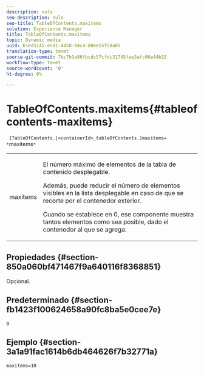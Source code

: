 ```yaml
---
description: nulo
seo-description: nulo
seo-title: TableOfContents.maxitems
solution: Experience Manager
title: TableOfContents.maxitems
topic: Dynamic media
uuid: b1ed5145-e5d1-4458-94c4-00ee55f58a05
translation-type: tm+mt
source-git-commit: 7bc7b3a86fbcdc57cfdc31745fae3afc06e44b15
workflow-type: tm+mt
source-wordcount: '0'
ht-degree: 0%

---
```



# TableOfContents.maxitems{#tableofcontents-maxitems}

` [TableOfContents.|<containerId>_tableOfContents.]maxitems= *`maxitems`*`

<table id="table_F9BC656721B04870AC628ACBC47E7200"> 
 <tbody> 
  <tr> 
   <td> <p> <span class="codeph"><span class="varname"> maxitems</span></span> </p> </td> 
   <td> <p>El número máximo de elementos de la tabla de contenido desplegable. </p> <p>Además, puede reducir el número de elementos visibles en la lista desplegable en caso de que se recorte por el contenedor exterior. </p> <p>Cuando se establece en <span class="codeph"> 0</span>, ese componente muestra tantos elementos como sea posible, dado el contenedor al que se agrega. </p> </td> 
  </tr> 
 </tbody> 
</table>

## Propiedades {#section-850a060bf471467f9a640116f8368851}

Opcional.

## Predeterminado {#section-fb1423f100624658a90fc8ba5e0cee7e}

`0`

## Ejemplo {#section-3a1a91fac1614b6db464626f7b32771a}

`maxitems=10`
